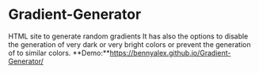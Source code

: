 # Gradient-Generator
HTML site to generate random gradients
It has also the options to disable the generation of very dark or very bright colors or prevent the generation of to similar colors.
**Demo:**https://bennyalex.github.io/Gradient-Generator/
